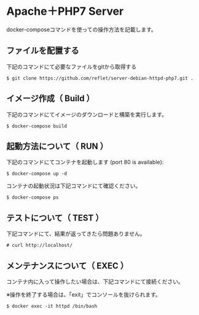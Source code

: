 # Apache＋PHP7 Server

docker-composeコマンドを使っての操作方法を記載します。

## ファイルを配置する

下記のコマンドにて必要なファイルをgitから取得する

```
$ git clone https://github.com/reflet/server-debian-httpd-php7.git .
```

## イメージ作成（ Build ）

下記のコマンドにてイメージのダウンロードと構築を実行します。

```
$ docker-compose build
```

## 起動方法について（ RUN ）

下記のコマンドにてコンテナを起動します (port 80 is available):

```
$ docker-compose up -d
```

コンテナの起動状況は下記コマンドにて確認ください。

```
$ docker-compose ps
```

## テストについて（ TEST ）

下記コマンドにて、結果が返ってきたら問題ありません。

```
# curl http://localhost/
```

## メンテナンスについて（ EXEC ）

コンテナ内に入って操作したい場合は、下記コマンドにて接続ください。

※操作を終了する場合は、「exit」でコンソールを抜けられます。

```
$ docker exec -it httpd /bin/bash
```